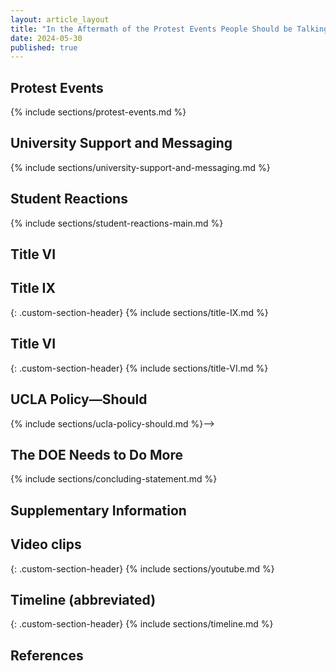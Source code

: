 ```yaml
---
layout: article_layout
title: "In the Aftermath of the Protest Events People Should be Talking, and UCLA Needs to Come to the Table"
date: 2024-05-30
published: true
---
```

<!--
## Context and Objective <span id="Context and Objective"></span>
{% include sections/Intro.md %}

## Early Messaging <span id="Early Messaging"></span>
## Pro-Palestinian
{: .custom-section-header}
{% include sections/early-messaging-pro-palestinian-main.md %}

## Pro-Israel, Jewish, Non-affiliate
{: .custom-section-header}
{% include sections/early-messaging-pro-israel-main.md %}

## Months Prior to Protest Events <span id="Months Prior to Protest Events"></span>
{% include sections/months-prior-main.md %}-->

## Protest Events <span id="Protest Events"></span>
{% include sections/protest-events.md %}

## University Support and Messaging  <span id="University Support and Messaging"></span>
{% include sections/university-support-and-messaging.md %}

## Student Reactions <span id="Student Reactions"></span>
{% include sections/student-reactions-main.md %}

## Title VI <span id="Title VI"></span>

## Title IX 
{: .custom-section-header}
{% include sections/title-IX.md %}
## Title VI 
{: .custom-section-header}
{% include sections/title-VI.md %}

## UCLA Policy&mdash;Should <span id="UCLA Policy&mdash;Should"></span>
{% include sections/ucla-policy-should.md %}-->

## The DOE Needs to Do More <span id="The DOE Needs to Do More"></span>
{% include sections/concluding-statement.md %}


## Supplementary Information <span id="Supplementary Information"></span>
## Video clips
{: .custom-section-header}
{% include sections/youtube.md %}

## Timeline (abbreviated)
{: .custom-section-header}
{% include sections/timeline.md %}

## References <span id="References"></span>



<!-- Add more sections as needed -->

